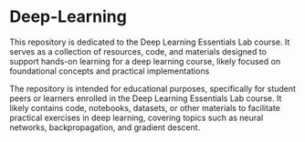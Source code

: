 # Deep-Learning
This repository is dedicated to the Deep Learning Essentials Lab course. It serves as a collection of resources, code, and materials designed to support hands-on learning for a deep learning course, likely focused on foundational concepts and practical implementations

The repository is intended for educational purposes, specifically for student peers or learners enrolled in the Deep Learning Essentials Lab course. It likely contains code, notebooks, datasets, or other materials to facilitate practical exercises in deep learning, covering topics such as neural networks, backpropagation, and gradient descent.
